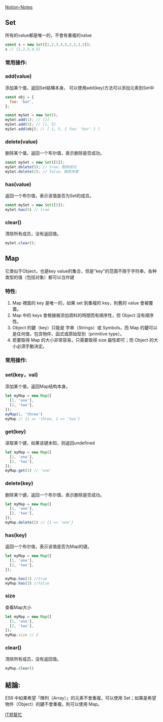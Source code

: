[Notion-Notes](https://www.notion.so/Set-vs-Map-e40398e601b64892862fb7821bced05e)

## Set
所有的value都是唯一的，不會有重複的value

```js
const s = new Set([1,2,3,4,5,2,2,3,5]);
s // {1,2,3,4,5}
```

### 常用操作:

### add(value)
添加某个值，返回Set結構本身。
可以使用add(key)方法可以添加元素到Set中

```js
const obj = {
  foo: 'bar',
};

const mySet = new Set();
mySet.add(1); // [1]
mySet.add(5); // [1, 5]
mySet.add(obj); // [ 1, 5, { foo: 'bar' } ]
```

### delete(value)
删除某个值，返回一个布尔值，表示删除是否成功。

```js
const mySet = new Set([5]);
mySet.delete(5); // true，刪除成功
mySet.delete(2); // false，刪除失敗
```

### has(value)
返回一个布尔值，表示该值是否为Set的成员。

```js
const mySet = new Set([5]);
mySet.has(5) // true
```

### clear()
清除所有成员，没有返回值。

```js
mySet.clear();
```

## Map
它类似于Object，也是key value的集合，但是"key"的范围不限于字符串，各种类型的值（包括对象）都可以当作键

### 特性:
1. Map 裡面的 key 是唯一的，如果 set 到重複的 key，則舊的 value 會被覆蓋。
2. Map 中的 keys 會根據被添加資料的時間而有順序性，但 Object 沒有順序性。
3. Object 的鍵（key）只能是 字串（Strings）或 Symbols，而 Map 的鍵可以是任何值，包含物件、函式或原始型別（primitive type）。
4. 若要取得 Map 的大小非常容易，只需要取得 size 屬性即可；而 Object 的大小必須手動決定。

### 常用操作:

### set(key，val)
添加某个值，返回Map结构本身。

```js
let myMap = new Map([
  [1, 'one'],
  [2, 'two'],
]);
myMap(1, 'three')
myMap // {1 => 'three, 2 => 'two'}
```

### get(key)
读取某个键，如果该键未知，则返回undefined
```js
let myMap = new Map([
  [1, 'one'],
  [2, 'two'],
]);
myMap.get(1) // 'one'
```

### delete(key)
删除某个键，返回一个布尔值，表示删除是否成功。

```js
let myMap = new Map([
  [1, 'one'],
  [2, 'two'],
]);
myMap.delete(2) // {1 => 'one'}
```

### has(key)
返回一个布尔值，表示该值是否为Map的键。

```js
let myMap = new Map([
  [1, 'one'],
  [2, 'two'],
]);

myMap.has(1) //true
myMap.has(3) //false
```

### size
查看Map大小

```js
let myMap = new Map([
  [1, 'one'],
  [2, 'two'],
]);
myMap.size // 2
```

### clear()
清除所有成员，没有返回值。

```js
myMap.clear()
```
       
## 結論:
ES6 中如果希望「陣列（Array）」的元素不會重複，可以使用 Set；如果是希望物件（Object）的鍵不會重複，則可以使用 Map。

[IT邦幫忙](https://ithelp.ithome.com.tw/articles/10243277)